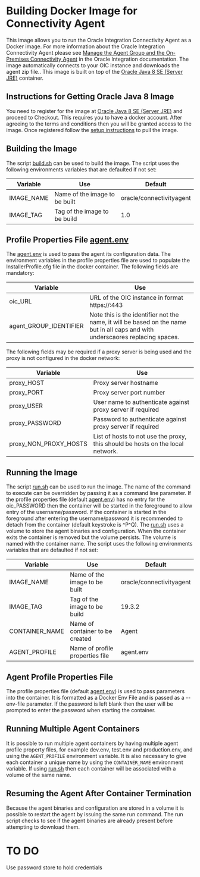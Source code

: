 # Building Docker Image for Connectivity Agent  
This image allows you to run the Oracle Integration Connectivity Agent as a Docker image.
For more information about the Oracle Integration Connectivity Agent please see [Manage the Agent Group and the On-Premises Connectivity Agent][] in the Oracle Integration documentation.
The image automatically connects to your OIC instance and downloads the agent zip file..
This image is built on top of the [Oracle Java 8 SE (Server JRE)] container. 

## Instructions for Getting Oracle Java 8 Image
You need to register for the image at [Oracle Java 8 SE (Server JRE)] and proceed to Checkout.
This requires you to have a docker account.
After agreeing to the terms and conditions then you will be granted access to the image.
Once registered follow the [setup instructions][JDK Container Setup Instructions] to pull the image.

## Building the Image
The script [build.sh][] can be used to build the image.
The script uses the following environments variables that are defaulted if not set:

|Variable|Use|Default|
|--------|---|-------|
|IMAGE_NAME|Name of the image to be built|oracle/connectivityagent|
|IMAGE_TAG|Tag of the image to be build|1.0|

## Profile Properties File [agent.env][]
The [agent.env][] is used to pass the agent its configuration data.
The environment variables in the profile properties file are used to populate the InstallerProfile.cfg file in the docker container.
The following fields are mandatory:

|Variable|Use|
|--------|---|
|oic_URL|URL of the OIC instance in format https://<hostname>:443|
|agent_GROUP_IDENTIFIER|Note this is the identifier not the name, it will be based on the name but in all caps and with underscaores replacing spaces.|

The following fields may be required if a proxy server is being used and the proxy is not configured in the docker network:

|Variable|Use|
|--------|---|
|proxy_HOST|Proxy server hostname|
|proxy_PORT|Proxy server port number|
|proxy_USER|User name to authenticate against proxy server if required|
|proxy_PASSWORD|Password to authenticate against proxy server if required|
|proxy_NON_PROXY_HOSTS|List of hosts to not use the proxy, this should be hosts on the local network.|

## Running the Image
The script [run.sh][] can be used to run the image.
The name of the command to execute can be overridden by passing it as a command line parameter.
If the profile properties file (default [agent.env][]) has no entry for the oic_PASSWORD then the container will be started in the foreground to allow entry of the username/password.
If the container is started in the foreground after entering the username/password it is recommended to detach from the container (default keystroke is ^P^Q). 
The [run.sh][] uses a volume to store the agent binaries and configuration.
When the container exits the container is removed but the volume persists. 
The volume is named with the container name.
The script uses the following environments variables that are defaulted if not set:

|Variable|Use|Default|
|--------|---|-------|
|IMAGE_NAME|Name of the image to be built|oracle/connectivityagent|
|IMAGE_TAG|Tag of the image to be build|19.3.2|
|CONTAINER_NAME|Name of container to be created|Agent|
|AGENT_PROFILE|Name of profile properties file|agent.env|

## Agent Profile Properties File
The profile properties file (default [agent.env][]) is used to pass parameters into the container.
It is formatted as a Docker Env File and is passed as a --env-file parameter.
If the password is left blank then the user will be prompted to enter the password when starting the container.

## Running Multiple Agent Containers
It is possible to run multiple agent containers by having multiple agent profile property files, for example dev.env, test.env and production.env, and using the `AGENT_PROFILE` environment variable.
It is also necessary to give each container a unique name by using the `CONTAINER_NAME` environment variable.
If using [run.sh][] then each container will be associated with a volume of the same name.

## Resuming the Agent After Container Termination
Because the agent binaries and configuration are stored in a volume it is possible to restart the agent by issuing the same run command.  The run script checks to see if the agent binaries are already present before attempting to download them.

# TO DO
Use password store to hold credentials

[Manage the Agent Group and the On-Premises Connectivity Agent]: https://docs.oracle.com/en/cloud/paas/integration-cloud/integrations-user/managing-agent-groups-and-connectivity-agent.html
[Download and Install the Agent]: https://docs.oracle.com/en/cloud/paas/integration-cloud/integrations-user/agent-download-and-installation.html#GUID-932D53E0-69F1-42E2-8F9C-B2CB3B69A5B4
[Oracle Java 8 SE (Server JRE)]: https://store.docker.com/images/oracle-serverjre-8
[JDK Container Setup Instructions]: https://store.docker.com/images/oracle-serverjre-8/plans/ba2a7fa2-3b4e-4ba3-871c-f5ffe925a0e7?tab=instructions
[build.sh]: build.sh
[run.sh]: run.sh
[agent.env]: agent.env
